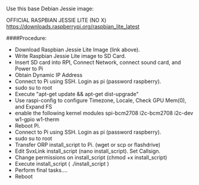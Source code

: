 Use this base Debian Jessie image:

OFFICIAL RASPBIAN JESSIE LITE (NO X)
https://downloads.raspberrypi.org/raspbian_lite_latest

####Procedure:
- Download Raspbian Jessie Lite Image (link above).
- Write Raspbian Jessie Lite image to SD Card.
- Insert SD card into RPI, Connect Network, connect sound card, and Power to Pi
- Obtain Dynamic IP Address
- Connect to Pi using SSH.  Login as pi (password raspberry).
- sudo su to root
- Execute "apt-get update && apt-get dist-upgrade"
- Use raspi-config to configure Timezone, Locale, Check GPU Mem(0), and Expand FS
- enable the following kernel modules spi-bcm2708 i2c-bcm2708 i2c-dev w1-gpio w1-therm
- Reboot Pi.
- Connect to Pi using SSH.  Login as pi (password raspberry).
- sudo su to root
- Transfer ORP install_script to Pi.  (wget or scp or flashdrive)
- Edit SvxLink install_script (nano install_script).   Set Callsign.
- Change permissions on install_script (chmod +x install_script)
- Execute install_script ( ./install_script )
- Perform final tasks.... 
- Reboot

